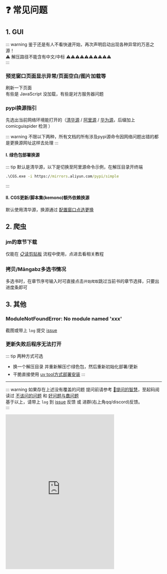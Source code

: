 # ❓ 常见问题

## 1. GUI

::: warning 鉴于还是有人不看快速开始，再次声明启动出现各种异常的万恶之源！  
⚠️ 解压路径不能含有中文/中标 ⚠️⚠️⚠️⚠️⚠️⚠️⚠️⚠️⚠️⚠️  
:::

### 预览窗口页面显示异常/页面空白/图片加载等

刷新一下页面  
有些是 JavaScript 没加载，有些是对方服务器问题  

### pypi换源指引

先选出当前网络环境能打开的（[清华源](https://pypi.tuna.tsinghua.edu.cn/simple/)
 / [阿里源](https://mirrors.aliyun.com/pypi/simple/)
 / [华为源](https://repo.huaweicloud.com/repository/pypi/simple/)，后缀加上 comicguispider 检测
）

::: warning 不限以下两种，所有文档的所有涉及pypi源命令因网络问题出错的都是更换源网址这样去处理
:::

#### Ⅰ. 绿色包部署换源

::: tip 默认是清华源，以下是切换至阿里源命令示例，在解压目录开终端

```cmd
.\CGS.exe -i https://mirrors.aliyun.com/pypi/simple
```
:::

#### Ⅱ. CGS更新/脚本集(kemono)额外依赖换源

默认使用清华源，换源通过 [配置窗口点选更换](/config/#pypi%E6%BA%90-pypi-source)  

## 2. 爬虫

### jm的章节下载

仅能在 [📋读剪贴板](/feat/clip.md) 流程中使用，点进去看相关教程

### 拷贝/Māngabz多选书情况

多选书时，在章节序号输入时可直接点击`开始爬取`跳过当前书的章节选择，只要出进度条即可

## 3. 其他

### ModuleNotFoundError: No module named 'xxx'

截图或带上 `log` 提交 [issue](
  https://github.com/jasoneri/ComicGUISpider/issues/new?template=bug-report.yml
)

### 更新失败后程序无法打开

::: tip 两种方式可选  

- 换一个解压目录 并重新解压📦绿色包，然后重新初始化部署/更新  
- 干脆直接使用 [uv tool方式部署安装](/deploy/quick-start#1-下载--部署)
:::

---

::: warning 如果存在上述没有覆盖的问题
提问前请参考 [🔗提问的智慧](https://github.com/ryanhanwu/How-To-Ask-Questions-The-Smart-Way/blob/main/README-zh_CN.md
)，至起码阅读过 [不该问的问题](https://github.com/ryanhanwu/How-To-Ask-Questions-The-Smart-Way/blob/main/README-zh_CN.md#%E4%B8%8D%E8%AF%A5%E9%97%AE%E7%9A%84%E9%97%AE%E9%A2%98
) 和 [好问题与蠢问题](https://github.com/ryanhanwu/How-To-Ask-Questions-The-Smart-Way/blob/main/README-zh_CN.md#%E5%A5%BD%E9%97%AE%E9%A2%98%E4%B8%8E%E8%A0%A2%E9%97%AE%E9%A2%98)  
基于以上，请带上 `log` 到 [issue](
  https://github.com/jasoneri/ComicGUISpider/issues/new?template=bug-report.yml
) 反馈 或 进群(右上角qq/discord)反馈。  
:::

<iframe src="https://discord.com/widget?id=1373740034536112138&theme=dark" width="350" height="500" allowtransparency="true" frameborder="0" sandbox="allow-popups allow-popups-to-escape-sandbox allow-same-origin allow-scripts"></iframe>
